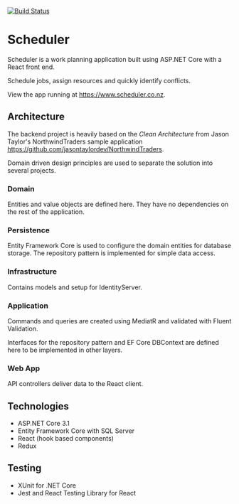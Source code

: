 [![Build Status](https://dev.azure.com/petekanighit/Scheduler/_apis/build/status/knightpedro.scheduler?branchName=master)](https://dev.azure.com/petekanighit/Scheduler/_build/latest?definitionId=2&branchName=master)
# Scheduler

Scheduler is a work planning application built using ASP.NET Core with a React front end.

Schedule jobs, assign resources and quickly identify conflicts.

View the app running at https://www.scheduler.co.nz.

## Architecture
The backend project is heavily based on the *Clean Architecture* from Jason Taylor's NorthwindTraders sample application https://github.com/jasontaylordev/NorthwindTraders.

Domain driven design principles are used to separate the solution into several projects.

### Domain
Entities and value objects are defined here. They have no dependencies on the rest of the application.

### Persistence
Entity Framework Core is used to configure the domain entities for database storage. The repository pattern is implemented for simple data access.

### Infrastructure
Contains models and setup for IdentityServer.

### Application
Commands and queries are created using MediatR and validated with Fluent Validation.

Interfaces for the repository pattern and EF Core DBContext are defined here to be implemented in other layers. 

### Web App
API controllers deliver data to the React client.

## Technologies
* ASP.NET Core 3.1
* Entity Framework Core with SQL Server
* React (hook based components)
* Redux

## Testing
* XUnit for .NET Core
* Jest and React Testing Library for React 

